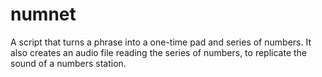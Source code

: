 # numnet
A script that turns a phrase into a one-time pad and series of numbers. It also creates an audio file reading the series of numbers, to replicate the sound of a numbers station.
